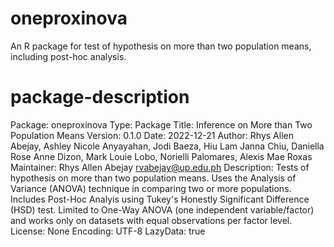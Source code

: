 # oneproxinova
An R package for test of hypothesis on more than two population means, including post-hoc analysis.

# package-description
Package: oneproxinova
Type: Package
Title: Inference on More than Two Population Means
Version: 0.1.0
Date: 2022-12-21
Author: Rhys Allen Abejay, Ashley Nicole Anyayahan, Jodi Baeza, Hiu Lam Janna Chiu, Daniella Rose Anne Dizon, Mark Louie Lobo, Norielli Palomares, Alexis Mae Roxas
Maintainer: Rhys Allen Abejay <rvabejay@up.edu.ph>
Description: Tests of hypothesis on more than two population means.
    Uses the Analysis of Variance (ANOVA) technique in comparing two or more populations. 
    Includes Post-Hoc Analyis using Tukey's Honestly Significant Difference (HSD) test.
    Limited to One-Way ANOVA (one independent variable/factor) and works only on datasets with 
    equal observations per factor level.
License: None
Encoding: UTF-8
LazyData: true
